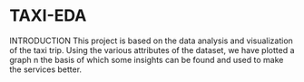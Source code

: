 # TAXI-EDA
INTRODUCTION 
This project is based on the data analysis and 
visualization of the taxi trip. Using the various attributes of 
the dataset, we have plotted a graph n the basis of which 
some insights can be found and used to make the services 
better. 
